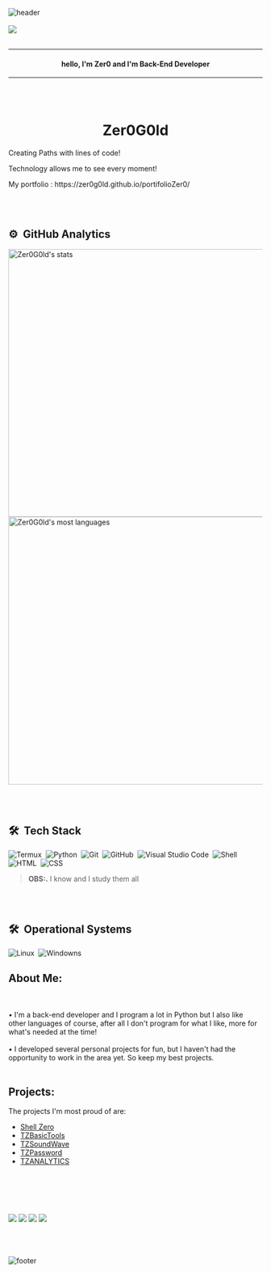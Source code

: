 ![header](https://capsule-render.vercel.app/api?type=wave&color=gradient&height=150&section=header)
<br><br>
<img src="https://img.shields.io/static/v1?label=Blog&message=Zer0G0ld&color=7159c1&style=for-the-badge&logo=ghost" href="https://www.linkedin.com/in/matheus-torres-b7314b234/"/>
<br><br>

-----
<h4 align="center"> 
	hello, I'm Zer0 and I'm Back-End Developer
</h4>

-------
<br><br>
<h1 align="center">Zer0G0ld</h1>
<p align=center">Creating Paths with lines of code!</p>
<p align=center">Technology allows me to see every moment!</p>
<p aling="center">My portfolio : https://zer0g0ld.github.io/portifolioZer0/ </p>

<br><br>

## ⚙️ &nbsp;GitHub Analytics

<p align="left">
<img width="530em" src="https://github-readme-stats.vercel.app/api?username=Zer0G0ld&show_icons=true&theme=vision-friendly-dark" alt="Zer0G0ld's stats"/>
<img width="530em" src="https://github-readme-stats.vercel.app/api/top-langs/?username=Zer0G0ld&layout=compact&theme=vision-friendly-dark" alt="Zer0G0ld's most languages"/>
</p>

<br></br>
## 🛠 &nbsp;Tech Stack

![Termux](https://img.shields.io/badge/-Termux-05122A?style=flat&logo=termux)&nbsp;
![Python](https://img.shields.io/badge/-Python-05122A?style=flat&logo=python)&nbsp;
![Git](https://img.shields.io/badge/-Git-05122A?style=flat&logo=git)&nbsp;
![GitHub](https://img.shields.io/badge/-GitHub-05122A?style=flat&logo=github)&nbsp;
![Visual Studio Code](https://img.shields.io/badge/-Visual%20Studio%20Code-05122A?style=flat&logo=visual-studio-code&logoColor=007ACC)&nbsp;
![Shell](https://img.shields.io/badge/-Shell-05122A?style=flat&logo=Shell)&nbsp;
![HTML](https://img.shields.io/badge/-HTML-05122A?style=flat&logo=HTML5)&nbsp;
![CSS](https://img.shields.io/badge/-CSS-05122A?style=flat&logo=CSS3&logoColor=1572B6)&nbsp;

> **OBS:.** I know and I study them all

<br></br>
## 🛠 &nbsp;Operational Systems
![Linux](https://img.shields.io/badge/-Linux-05122A?style=flat&logo=linux)&nbsp;
![Windowns](https://img.shields.io/badge/-Windows-05122A?style=flat&logo=windows)&nbsp;

## About Me:
<br><br>
• I'm a back-end developer and I program a lot in Python but I also like other languages ​​of course, after all I don't program for what I like, more for what's needed at the time!
<br><br>
• I developed several personal projects for fun, but I haven't had the opportunity to work in the area yet. So keep my best projects.
<br><br>
## Projects:
The projects I'm most proud of are:
- [Shell Zero](https://github.com/Zer0G0ld/ShellZero)
- [TZBasicTools](https://github.com/Zer0G0ld/TZBasicTools)
- [TZSoundWave](https://github.com/Zer0G0ld/TZSoundwave)
- [TZPassword](https://github.com/Zer0G0ld/TZPassword)
- [TZANALYTICS](https://github.com/Zer0G0ld/TZANALYTICS)

<br><br>
<div>
<br><br>
  <a href="https://www.instagram.com/CodeOpen/" target="_blank"><img src="https://img.shields.io/badge/-Instagram-%23E4405F?style=for-the-badge&logo=instagram&logoColor=white" target="_blank"></a>
   <a href="https://discord.com/channels/@me" target="_blank"><img src="https://img.shields.io/badge/Discord-7289DA?style=for-the-badge&logo=discord&logoColor=white" target="_blank"></a> 
   <a href = "mailto: matheus321trabalho/gmail.com"><img src="https://img.shields.io/badge/-Gmail-%23333?style=for-the-badge&logo=gmail&logoColor=white" target="_blank"></a>
  <a href="https://www.linkedin.com/mwlite/in/matheus-torres-b7314b234" target="_blank"><img src="https://img.shields.io/badge/-LinkedIn-%230077B5?style=for-the-badge&logo=linkedin&logoColor=white" target="_blank"></a>
<br><br>
</div>
<br><br>


![footer](https://capsule-render.vercel.app/api?type=wave&color=gradient&height=150&section=footer)
